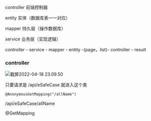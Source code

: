 controller 前端控制器

entity 实体（数据库表一一对应）

mapper 持久层（操作数据库）

service 业务层（实现逻辑）



controller - service - mapper - entity -(page，list)- controller - result



### controller

![截屏2022-04-18 23.09.50](https://typroa-wolves.oss-cn-hangzhou.aliyuncs.com/img-li/%E6%88%AA%E5%B1%8F2022-04-18%2023.09.50.png)

只要请求是 /api/eSafeCase 就进入这个类



```
@AnonymousGetMapping("/allName")
```

/api/eSafeCase/allName



@GetMapping
